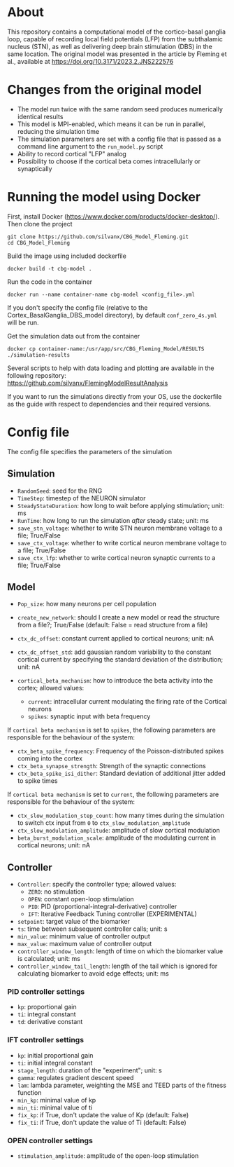 # About
This repository contains a computational model of the cortico-basal ganglia loop, capable of recording local field
potentials (LFP) from the subthalamic nucleus (STN), as well as delivering deep brain stimulation (DBS) in the same
location. The original model was presented in the article by Fleming et al.,
available at https://doi.org/10.3171/2023.2.JNS222576

# Changes from the original model
- The model run twice with the same random seed produces numerically identical results
- This model is MPI-enabled, which means it can be run in parallel, reducing the simulation time
- The simulation parameters are set with a config file that is passed as a command line argument
  to the `run_model.py` script
- Ability to record cortical "LFP" analog
- Possibility to choose if the cortical beta comes intracellularly or synaptically

# Running the model using Docker
First, install Docker (https://www.docker.com/products/docker-desktop/). Then clone the project
```
git clone https://github.com/silvanx/CBG_Model_Fleming.git 
cd CBG_Model_Fleming
```
Build the image using included dockerfile
```
docker build -t cbg-model .
```
Run the code in the container
```
docker run --name container-name cbg-model <config_file>.yml
```
If you don't specify the config file (relative to the Cortex_BasalGanglia_DBS_model directory),
by default ```conf_zero_4s.yml``` will be run.

Get the simulation data out from the container
```
docker cp container-name:/usr/app/src/CBG_Fleming_Model/RESULTS ./simulation-results
```

Several scripts to help with data loading and plotting are available in the following repository:
https://github.com/silvanx/FlemingModelResultAnalysis

If you want to run the simulations directly from your OS, use the dockerfile as the guide with respect to dependencies
and their required versions.

# Config file
The config file specifies the parameters of the simulation 
## Simulation 
- `RandomSeed`: seed for the RNG
- `TimeStep`: timestep of the NEURON simulator
- `SteadyStateDuration`: how long to wait before applying stimulation; unit: ms
- `RunTime`: how long to run the simulation *after* steady state; unit: ms
- `save_stn_voltage`: whether to write STN neuron membrane voltage to a file; True/False
- `save_ctx_voltage`: whether to write cortical neuron membrane voltage to a file; True/False
- `save_ctx_lfp`: whether to write cortical neuron synaptic currents to a file; True/False
## Model
- `Pop_size`: how many neurons per cell population
- `create_new_network`: should I create a new model or read the structure from a file?; True/False (default: False = read structure from a file)
- `ctx_dc_offset`: constant current applied to cortical neurons; unit: nA
- `ctx_dc_offset_std`: add gaussian random variability to the constant cortical current by specifying the standard deviation of the distribution; unit: nA

- `cortical_beta_mechanism`: how to introduce the beta activity into the cortex; allowed values:
  - `current`: intracellular current modulating the firing rate of the Cortical neurons
  - `spikes`: synaptic input with beta frequency

If `cortical beta mechanism` is set to `spikes`, the following parameters are responsible for the behaviour of the system:
- `ctx_beta_spike_frequency`: Frequency of the Poisson-distributed spikes coming into the cortex
- `ctx_beta_synapse_strength`: Strength of the synaptic connections
- `ctx_beta_spike_isi_dither`: Standard deviation of additional jitter added to spike times

If `cortical beta mechanism` is set to `current`, the following parameters are responsible for the behaviour of the system:
- `ctx_slow_modulation_step_count`: how many times during the simulation to switch ctx input from `0` to `ctx_slow_modulation_amplitude`
- `ctx_slow_modulation_amplitude`: amplitude of slow cortical modulation
- `beta_burst_modulation_scale`: amplitude of the modulating current in cortical neurons; unit: nA
## Controller
- `Controller`: specify the controller type; allowed values:
  - `ZERO`: no stimulation
  - `OPEN`: constant open-loop stimulation
  - `PID`: PID (proportional-integral-derivative) controller
  - `IFT`: Iterative Feedback Tuning controller (EXPERIMENTAL)
- `setpoint`: target value of the biomarker
- `ts`: time between subsequent controller calls; unit: s
- `min_value`: minimum value of controller output
- `max_value`: maximum value of controller output
- `controller_window_length`: length of time on which the biomarker value is calculated; unit: ms
- `controller_window_tail_length`: length of the tail which is ignored for calculating biomarker to avoid edge effects; unit: ms
### PID controller settings
- `kp`: proportional gain
- `ti`: integral constant
- `td`: derivative constant

### IFT controller settings
- `kp`: initial proportional gain
- `ti`: initial integral constant
- `stage_length`: duration of the "experiment"; unit: s
- `gamma`: regulates gradient descent speed
- `lam`: lambda parameter, weighting the MSE and TEED parts of the fitness function
- `min_kp`: minimal value of kp
- `min_ti`: minimal value of ti 
- `fix_kp`: if True, don't update the value of Kp (default: False)
- `fix_ti`: if True, don't update the value of Ti (default: False)

### OPEN controller settings
- `stimulation_amplitude`: amplitude of the open-loop stimulation
